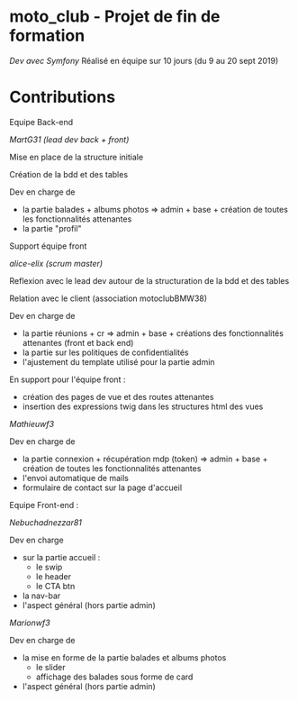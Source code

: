 # moto_club - Projet de fin de formation 
*Dev avec Symfony*
Réalisé en équipe sur 10 jours (du 9 au 20 sept 2019)

# Contributions
Equipe Back-end

*MartG31 (lead dev back + front)*

Mise en place de la structure initiale 

Création de la bdd et des tables

Dev en charge de 
- la partie balades + albums photos => admin + base + création de toutes les fonctionnalités attenantes
- la partie "profil"

Support équipe front


*alice-elix (scrum master)*

Reflexion avec le lead dev autour de la structuration de la bdd et des tables

Relation avec le client (association motoclubBMW38)

Dev en charge de 
- la partie réunions + cr => admin + base + créations des fonctionnalités attenantes (front et back end)
- la partie sur les politiques de confidentialités
- l'ajustement du template utilisé pour la partie admin

En support pour l'équipe front : 
- création des pages de vue et des routes attenantes
- insertion des expressions twig dans les structures html des vues


*Mathieuwf3*

Dev en charge de 
- la partie connexion + récupération mdp (token)  => admin + base + création de toutes les fonctionnalités attenantes
- l'envoi automatique de mails
- formulaire de contact sur la page d'accueil

Equipe Front-end :

*Nebuchadnezzar81*

Dev en charge 
- sur la partie accueil :
  - le swip 
  - le header
  - le CTA btn
- la nav-bar
- l'aspect général (hors partie admin)

  
*Marionwf3*

Dev en charge de
- la mise en forme de la partie balades et albums photos
  - le slider
  - affichage des balades sous forme de card
- l'aspect général (hors partie admin)



